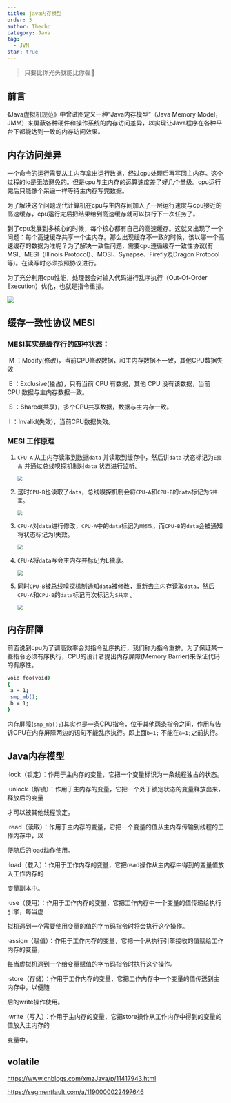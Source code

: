 ```yaml
---
title: java内存模型
order: 3
author: Thechc
category: Java
tag:
  - JVM
star: true
---
```


>只要比你光头就能比你强:hear_no_evil:

## 前言

《Java虚拟机规范》中曾试图定义一种“Java内存模型”（Java Memory Model，JMM）来屏蔽各种硬件和操作系统的内存访问差异，以实现让Java程序在各种平台下都能达到一致的内存访问效果。

##  内存访问差异

一个命令的运行需要从主内存拿出运行数据，经过cpu处理后再写回主内存。这个过程的io是无法避免的。但是cpu与主内存的运算速度差了好几个量级。cpu运行完后只能像个呆逼一样等待主内存写完数据。

为了解决这个问题现代计算机在cpu与主内存间加入了一层运行速度与cpu接近的高速缓存，cpu运行完后把结果给到高速缓存就可以执行下一次任务了。

到了cpu发展到多核心的时候，每个核心都有自己的高速缓存。这就又出现了一个问题：每个高速缓存共享一个主内存。那么出现缓存不一致的时候，该以哪一个高速缓存的数据为准呢？为了解决一致性问题，需要cpu遵循缓存一致性协议(有MSI、MESI（Illinois Protocol）、MOSI、Synapse、Firefly及Dragon Protocol等)。在读写时必须按照协议进行。

为了充分利用cpu性能，处理器会对输入代码进行乱序执行（Out-Of-Order Execution）优化，也就是指令重排。

![](http://image.augsix.com/materials/jvm/jmm-%E4%B8%BB%E5%AD%98%E3%80%81%E9%AB%98%E9%80%9F%E7%BC%93%E5%AD%98%E3%80%81%E5%A4%84%E7%90%86%E5%99%A8%E5%85%B3%E7%B3%BB.png)

## 缓存一致性协议 MESI

### MESI其实是缓存行的四种状态：

​	M	：Modify(修改)，当前CPU修改数据，和主内存数据不一致，其他CPU数据失效

​	E	：Exclusive(独占)，只有当前 CPU 有数据，其他 CPU 没有该数据，当前 CPU 数据与主内存数据一致。

​	S	：Shared(共享)，多个CPU共享数据，数据与主内存一致。

​	I	：Invalid(失效)，当前CPU数据失效。

### MESI 工作原理

1. `CPU-A` 从主内存读取到数据`data` 并读取到缓存中，然后讲`data` 状态标记为`E独占` 并通过总线嗅探机制对`data` 状态进行监听。

   <img src="http://image.augsix.com/materials/jvm/jvm-%E7%BC%93%E5%AD%98%E4%B8%80%E8%87%B4%E6%80%A7%E5%8D%8F%E8%AE%AE1.png" style="zoom:70%;" />
2. 这时`CPU-B`也读取了`data`，总线嗅探机制会将`CPU-A`和`CPU-B`的`data`标记为`S共享`。

   <img src="http://image.augsix.com/materials/jvm/jvm-%E7%BC%93%E5%AD%98%E4%B8%80%E8%87%B4%E6%80%A7%E5%8D%8F%E8%AE%AE2.png" style="zoom:70%;" />

3. `CPU-A`对`data`进行修改，`CPU-A`中的`data`标记为`M修改`，而`CPU-B`的`data`会被通知将状态标记为I失效。

   <img src="http://image.augsix.com/materials/jvm/jvm-%E7%BC%93%E5%AD%98%E4%B8%80%E8%87%B4%E6%80%A7%E5%8D%8F%E8%AE%AE3.png" style="zoom:75%;" />

4. `CPU-A`将`data`写会主内存并标记为E独享。

   <img src="http://image.augsix.com/materials/jvm/jvm-%E7%BC%93%E5%AD%98%E4%B8%80%E8%87%B4%E6%80%A7%E5%8D%8F%E8%AE%AE4.png" style="zoom:75%;" />

5. 同时`CPU-B`被总线嗅探机制通知`data`被修改，重新去主内存读取`data`，然后`CPU-A`和`CPU-B`的`data`标记再次标记为`S共享` 。

   <img src="http://image.augsix.com/materials/jvm/jvm-%E7%BC%93%E5%AD%98%E4%B8%80%E8%87%B4%E6%80%A7%E5%8D%8F%E8%AE%AE2.png" style="zoom:75%;" />



##  内存屏障

前面说到cpu为了调高效率会对指令乱序执行，我们称为指令重排。为了保证某一些指令必须有序执行，CPU的设计者提出内存屏障(Memory Barrier)来保证代码的有序性。



```bash
void foo(void)
{
 a = 1;
 smp_mb();
 b = 1;
}
```

内存屏障(`smp_mb();`)其实也是一条CPU指令，位于其他两条指令之间，作用与告诉CPU在内存屏障两边的语句不能乱序执行。即上面`b=1;` 不能在`a=1;`之前执行。







## Java内存模型




·lock（锁定）：作用于主内存的变量，它把一个变量标识为一条线程独占的状态。 

·unlock（解锁）：作用于主内存的变量，它把一个处于锁定状态的变量释放出来，释放后的变量 

才可以被其他线程锁定。 

·read（读取）：作用于主内存的变量，它把一个变量的值从主内存传输到线程的工作内存中，以 

便随后的load动作使用。 

·load（载入）：作用于工作内存的变量，它把read操作从主内存中得到的变量值放入工作内存的 

变量副本中。 

·use（使用）：作用于工作内存的变量，它把工作内存中一个变量的值传递给执行引擎，每当虚 

拟机遇到一个需要使用变量的值的字节码指令时将会执行这个操作。 

·assign（赋值）：作用于工作内存的变量，它把一个从执行引擎接收的值赋给工作内存的变量， 

每当虚拟机遇到一个给变量赋值的字节码指令时执行这个操作。 

·store（存储）：作用于工作内存的变量，它把工作内存中一个变量的值传送到主内存中，以便随 

后的write操作使用。 

·write（写入）：作用于主内存的变量，它把store操作从工作内存中得到的变量的值放入主内存的 

变量中。



## volatile









https://www.cnblogs.com/xmzJava/p/11417943.html

https://segmentfault.com/a/1190000022497646